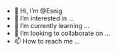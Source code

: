 - 👋 Hi, I’m @Esnig
- 👀 I’m interested in ...
- 🌱 I’m currently learning ...
- 💞️ I’m looking to collaborate on ...
- 📫 How to reach me ...

<!---
Esnig/Esnig is a ✨ special ✨ repository because its `README.md` (this file) appears on your GitHub profile.
You can click the Preview link to take a look at your changes.
--->

